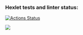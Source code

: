 ### Hexlet tests and linter status:
[![Actions Status](https://github.com/Grosche510/python-project-49/workflows/hexlet-check/badge.svg)](https://github.com/Grosche510/python-project-49/actions)

<a href="https://codeclimate.com/github/Grosche510/python-project-49/maintainability"><img src="https://api.codeclimate.com/v1/badges/3f813a0d5cc6adcbdc56/maintainability" /></a>
